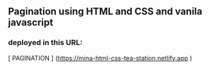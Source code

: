 ## Pagination using HTML and CSS and vanila javascript

### deployed in this URL:

[ PAGINATION ] (https://mina-html-css-tea-station.netlify.app )
